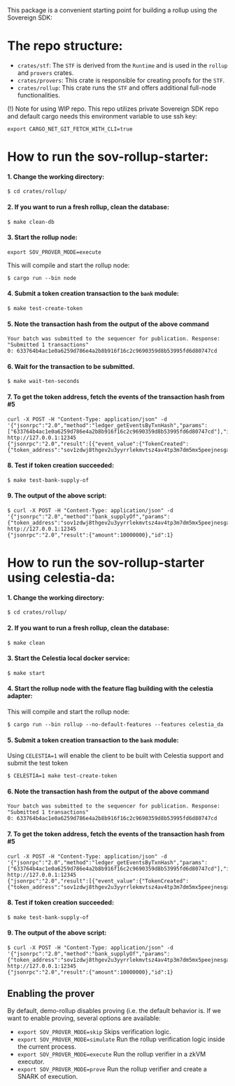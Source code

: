 This package is a convenient starting point for building a rollup using the Sovereign SDK:

# The repo structure:
- `crates/stf`:  The `STF` is derived from the `Runtime` and is used in the `rollup` and `provers` crates.
- `crates/provers`: This crate is responsible for creating proofs for the `STF`.
- `crates/rollup`: This crate runs the `STF` and offers additional full-node functionalities.

(!) Note for using WIP repo.
This repo utilizes private Sovereign SDK repo and default cargo needs this environment variable to use ssh key:

```
export CARGO_NET_GIT_FETCH_WITH_CLI=true
```

# How to run the sov-rollup-starter:
#### 1. Change the working directory:

```shell,test-ci
$ cd crates/rollup/
```

#### 2. If you want to run a fresh rollup, clean the database:

```sh,test-ci
$ make clean-db
```

#### 3. Start the rollup node:

```sh,test-ci
export SOV_PROVER_MODE=execute
```

This will compile and start the rollup node:

```shell,test-ci,bashtestmd:long-running,bashtestmd:wait-until=RPC
$ cargo run --bin node
```

#### 4. Submit a token creation transaction to the `bank` module:

```sh,test-ci
$ make test-create-token
```

#### 5. Note the transaction hash from the output of the above command

```text
Your batch was submitted to the sequencer for publication. Response: "Submitted 1 transactions"
0: 633764b4ac1e0a6259d786e4a2b8b916f16c2c9690359d8b53995fd6d80747cd
```

#### 6. Wait for the transaction to be submitted.
```sh,test-ci
$ make wait-ten-seconds
```

#### 7. To get the token address, fetch the events of the transaction hash from #5
```bash,test-ci
curl -X POST -H "Content-Type: application/json" -d '{"jsonrpc":"2.0","method":"ledger_getEventsByTxnHash","params":["633764b4ac1e0a6259d786e4a2b8b916f16c2c9690359d8b53995fd6d80747cd"],"id":1}' http://127.0.0.1:12345
{"jsonrpc":"2.0","result":[{"event_value":{"TokenCreated":{"token_address":"sov1zdwj8thgev2u3yyrrlekmvtsz4av4tp3m7dm5mx5peejnesga27svq9m72"}},"module_name":"bank","module_address":"sov1r5glamudyy9ysysfjkwu3wf9cjqs98e47tzc6pxuqlp48phqk36sthwg6h"}],"id":1}
```

#### 8. Test if token creation succeeded:

```sh,test-ci
$ make test-bank-supply-of
```

#### 9. The output of the above script:

```bash,test-ci,bashtestmd:compare-output
$ curl -X POST -H "Content-Type: application/json" -d '{"jsonrpc":"2.0","method":"bank_supplyOf","params":{"token_address":"sov1zdwj8thgev2u3yyrrlekmvtsz4av4tp3m7dm5mx5peejnesga27svq9m72"},"id":1}' http://127.0.0.1:12345
{"jsonrpc":"2.0","result":{"amount":10000000},"id":1}
```

# How to run the sov-rollup-starter using celestia-da:
#### 1. Change the working directory:

```
$ cd crates/rollup/
```

#### 2. If you want to run a fresh rollup, clean the database:

```
$ make clean
```

#### 3. Start the Celestia local docker service:

```
$ make start
```

#### 4. Start the rollup node with the feature flag building with the celestia adapter:

This will compile and start the rollup node:

```
$ cargo run --bin rollup --no-default-features --features celestia_da
```

#### 5. Submit a token creation transaction to the `bank` module:

Using `CELESTIA=1` will enable the client to be built with Celestia support and submit the test token

```
$ CELESTIA=1 make test-create-token
```

#### 6. Note the transaction hash from the output of the above command

```text
Your batch was submitted to the sequencer for publication. Response: "Submitted 1 transactions"
0: 633764b4ac1e0a6259d786e4a2b8b916f16c2c9690359d8b53995fd6d80747cd
```


#### 7. To get the token address, fetch the events of the transaction hash from #5
```bash,test-ci
curl -X POST -H "Content-Type: application/json" -d '{"jsonrpc":"2.0","method":"ledger_getEventsByTxnHash","params":["633764b4ac1e0a6259d786e4a2b8b916f16c2c9690359d8b53995fd6d80747cd"],"id":1}' http://127.0.0.1:12345
{"jsonrpc":"2.0","result":[{"event_value":{"TokenCreated":{"token_address":"sov1zdwj8thgev2u3yyrrlekmvtsz4av4tp3m7dm5mx5peejnesga27svq9m72"}},"module_name":"bank","module_address":"sov1r5glamudyy9ysysfjkwu3wf9cjqs98e47tzc6pxuqlp48phqk36sthwg6h"}],"id":1}
```

#### 8. Test if token creation succeeded:


```
$ make test-bank-supply-of
```

#### 9. The output of the above script:

```
$ curl -X POST -H "Content-Type: application/json" -d '{"jsonrpc":"2.0","method":"bank_supplyOf","params":{"token_address":"sov1zdwj8thgev2u3yyrrlekmvtsz4av4tp3m7dm5mx5peejnesga27svq9m72"},"id":1}' http://127.0.0.1:12345
{"jsonrpc":"2.0","result":{"amount":10000000},"id":1}
```

## Enabling the prover
By default, demo-rollup disables proving (i.e. the default behavior is. If we want to enable proving, several options are available:

* `export SOV_PROVER_MODE=skip` Skips verification logic.
* `export SOV_PROVER_MODE=simulate` Run the rollup verification logic inside the current process.
* `export SOV_PROVER_MODE=execute` Run the rollup verifier in a zkVM executor.
* `export SOV_PROVER_MODE=prove` Run the rollup verifier and create a SNARK of execution.
